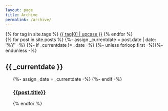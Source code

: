 ```yaml
---
layout: page
title: Archive
permalink: /archive/
---
```

<div class="container">
    <div class="row">
        <div class="col col-12">
            {% for tag in site.tags %}
              <a href="{{ site.baseurl }}/tag/{{ tag[0] }}" class="archive-tag">{{ tag[0] | upcase }}</a>
            {% endfor %}
        </div>
    </div>
	<div class="row">
		<div class="col col-12">
            {% for post in site.posts %}
                {%- assign _currentdate = post.date | date: '%Y' -%}
                {%- if _currentdate != _date -%}
                    {%- unless forloop.first -%}</ul></section>{%- endunless -%}
                    <section><h2>{{ _currentdate }}</h2><ul>
                    {%- assign _date = _currentdate -%}
                {%- endif -%}
                <h3 >
                    <a href="{{ post.url | prepend: site.baseurl }}">{{post.title}}</a>
                </h3>
            {% endfor %}
        <!-- </div>
	</div>
</div> -->
